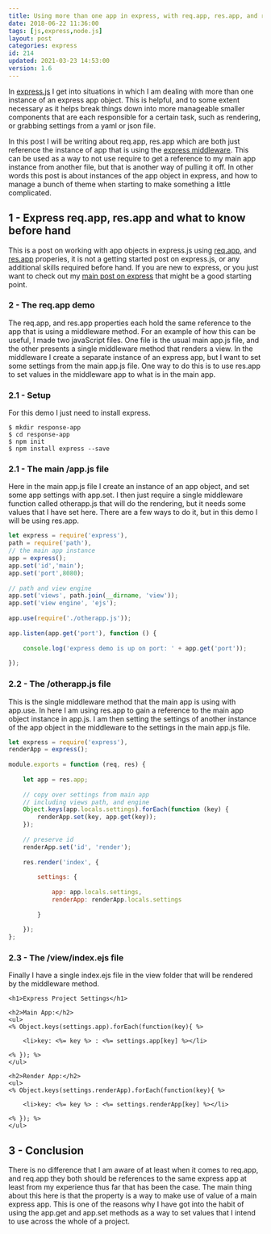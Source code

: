 ```yaml
---
title: Using more than one app in express, with req.app, res.app, and require
date: 2018-06-22 11:36:00
tags: [js,express,node.js]
layout: post
categories: express
id: 214
updated: 2021-03-23 14:53:00
version: 1.6
---
```


In [express.js](https://expressjs.com/) I get into situations in which I am dealing with more than one instance of an express app object. This is helpful, and to some extent necessary as it helps break things down into more manageable smaller components that are each responsible for a certain task, such as rendering, or grabbing settings from a yaml or json file. 

In this post I will be writing about req.app, res.app which are both just reference the instance of app that is using the [express middleware](/2018/06/25/express-middleware/). This can be used as a way to not use require to get a reference to my main app instance from another file, but that is another way of pulling it off. In other words this post is about instances of the app object in express, and how to manage a bunch of theme when starting to make something a little complicated.

<!-- more -->

## 1 - Express req.app, res.app and what to know before hand

This is a post on working with app objects in express.js using [req.app](https://expressjs.com/en/api.html#req.app), and [res.app](https://expressjs.com/en/api.html#res.app) properies, it is not a getting started post on express.js, or any additional skills required before hand. If you are new to express, or you just want to check out my [main post on express](/2018/06/12/express/) that might be a good starting point.

### 2 - The req.app demo

The req.app, and res.app properties each hold the same reference to the app that is using a middleware method. For an example of how this can be useful, I made two javaScript files. One file is the usual main app.js file, and the other presents a single middleware method that renders a view. In the middleware I create a separate instance of an express app, but I want to set some settings from the main app.js file. One way to do this is to use res.app to set values in the middleware app to what is in the main app.

### 2.1 - Setup

For this demo I just need to install express.

```
$ mkdir response-app
$ cd response-app
$ npm init
$ npm install express --save
```

### 2.1 - The main /app.js file

Here in the main app.js file I create an instance of an app object, and set some app settings with app.set. I then just require a single middleware function called otherapp.js that will do the rendering, but it needs some values that I have set here. There are a few ways to do it, but in this demo I will be using res.app.

```js
let express = require('express'),
path = require('path'),
// the main app instance
app = express();
app.set('id','main');
app.set('port',8080);
 
// path and view engine
app.set('views', path.join(__dirname, 'view'));
app.set('view engine', 'ejs');
 
app.use(require('./otherapp.js'));
 
app.listen(app.get('port'), function () {
 
    console.log('express demo is up on port: ' + app.get('port'));
 
});
```

### 2.2 - The /otherapp.js file

This is the single middleware method that the main app is using with app.use. In here I am using res.app to gain a reference to the main app object instance in app.js. I am then setting the settings of another instance of the app object in the middleware to the settings in the main app.js file.

```js
let express = require('express'),
renderApp = express();
 
module.exports = function (req, res) {
 
    let app = res.app;
 
    // copy over settings from main app
    // including views path, and engine
    Object.keys(app.locals.settings).forEach(function (key) {
        renderApp.set(key, app.get(key));
    });
 
    // preserve id
    renderApp.set('id', 'render');
 
    res.render('index', {
 
        settings: {
 
            app: app.locals.settings,
            renderApp: renderApp.locals.settings
 
        }
 
    });
};
```

### 2.3 - The /view/index.ejs file

Finally I have a single index.ejs file in the view folder that will be rendered by the middleware method.

```
<h1>Express Project Settings</h1>
 
<h2>Main App:</h2>
<ul>
<% Object.keys(settings.app).forEach(function(key){ %>
 
    <li>key: <%= key %> : <%= settings.app[key] %></li>
 
<% }); %>
</ul>
 
<h2>Render App:</h2>
<ul>
<% Object.keys(settings.renderApp).forEach(function(key){ %>
 
    <li>key: <%= key %> : <%= settings.renderApp[key] %></li>
 
<% }); %>
</ul>
```

## 3 - Conclusion

There is no difference that I am aware of at least when it comes to req.app, and req.app they both should be references to the same express app  at least from my experience thus far that has been the case. The main thing about this here is that the property is a way to make use of value of a main express app. This is one of the reasons why I have got into the habit of using the app.get and app.set methods as a way to set values that I intend to use across the whole of a project.